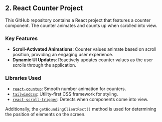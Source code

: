 ## 2. React Counter Project

This GitHub repository contains a React project that features a counter component. The counter animates and counts up when scrolled into view.

### Key Features
- **Scroll-Activated Animations**: Counter values animate based on scroll position, providing an engaging user experience.
- **Dynamic UI Updates**: Reactively updates counter values as the user scrolls through the application.

### Libraries Used
- [`react-countup`](https://www.npmjs.com/package/react-countup): Smooth number animation for counters.
- [`tailwindcss`](https://www.npmjs.com/package/tailwindcss): Utility-first CSS framework for styling.
- [`react-scroll-trigger`](https://www.npmjs.com/package/react-scroll-trigger): Detects when components come into view.

Additionally, the `getBoundingClientRect()` method is used for determining the position of elements on the screen.

